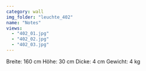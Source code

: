 ```yaml
---
category: wall
img_folder: "leuchte_402"
name: "Notes"
views:
  - "402_01.jpg"
  - "402_02.jpg"
  - "402_03.jpg"
---
```


Breite: 160 cm
Höhe: 30 cm
Dicke: 4 cm
Gewicht: 4 kg
